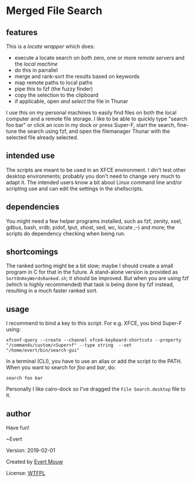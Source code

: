 # Merged File Search

## features

This is a *locate wrapper* which does:

- execute a locate search on *both* zero, one or more *remote servers* and the *local machine*
- do this in parrallel
- merge and rank-sort the results based on keywords
- map remote paths to local paths
- pipe this to fzf (the fuzzy finder)
- copy the selection to the clipboard
- if applicable, open *and select* the file in Thunar

I use this on my personal machines to easily find files on both the local computer and a remote file storage. I like to be able to quickly type "search foo bar" or click an icon in my dock or press Super-F, start the search, fine-tune the search using fzf, and open the filemanager Thunar with the selected file already selected.

## intended use

The scripts are meant to be used in an XFCE environment. I din't test other desktop environments; probably you don't need to change very much to adapt it. The intended users know a bit about Linux command line and/or scripting use and can edit the settings in the shellscripts.

## dependencies

You might need a few helper programs installed, such as fzf, zenity, xsel, gdbus, bash, xrdb, pidof, tput, xhost, sed, wc, locate ;-) and more; the scripts do dependency checking when being run.

## shortcomings

The ranked sorting might be a bit slow; maybe I should create a small program in C for that in the future. A stand-alone version is provided as `SortOnKeyWordsRanked.sh`; it should be improved. But when you are using fzf (which is highly recommended) that task is being done by fzf instead, resulting in a much faster ranked sort.

## usage

I recommend to bind a key to this script. For e.g. XFCE, you bind Super-F using:

	xfconf-query --create --channel xfce4-keyboard-shortcuts --property "/commands/custom/<Super>f" --type string  --set "/home/evert/bin/search-gui"

In a terminal (CLI), you have to use an alias or add the script to the PATH. When you want to search for *foo* and *bar*, do:

	search foo bar

Personally I like cairo-dock so I've dragged the `File Search.desktop` file to it.

## author

Have fun!

~Evert

Version: 2019-02-01

Created by [Evert Mouw](post@evert.net)

License: [WTFPL](http://www.wtfpl.net/)
